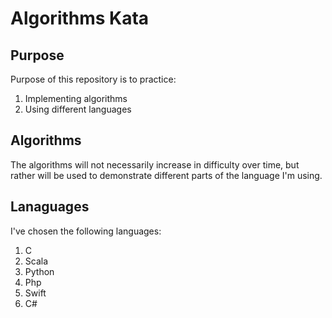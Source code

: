 # Algorithms Kata

## Purpose

Purpose of this repository is to practice:

1. Implementing algorithms
1. Using different languages

## Algorithms

The algorithms will not necessarily increase in difficulty over time, but rather will be used to demonstrate different parts of the language I'm using.

## Lanaguages

I've chosen the following languages:

1. C
1. Scala
1. Python
1. Php
1. Swift
1. C#